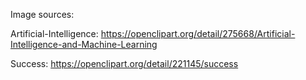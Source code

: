 Image sources:

Artificial-Intelligence: https://openclipart.org/detail/275668/Artificial-Intelligence-and-Machine-Learning

Success:
https://openclipart.org/detail/221145/success
